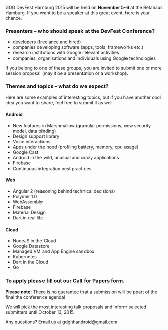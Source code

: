 GDG DevFest Hamburg 2015 will be held on **November 5-6** at the Betahaus Hamburg. If you want to be a speaker at this great event, here is your chance.


### Presenters – who should speak at the DevFest Conference?

* developers (freelance and hired)
* companies developing software (apps, tools, frameworks etc.)
* research institutions with Google relevant activities
* companies, organisations and individuals using Google technologies

If you belong to one of these groups, you are invited to submit one or more session proposal (may it be a presentation or a workshop).<br/>


### Themes and topics – what do we expect?

Here are some examples of interesting topics, but if you have another cool idea you want to share, feel free to submit it as well.

#### Android

* New features in Marshmallow (granular permissions, new security model, data binding)
* Design support library
* Voice interactions
* Apps under the hood (profiling battery, memory, cpu usage)
* Google Cast 
* Android in the wild, unusual and crazy applications
* Firebase
* Continuous integration best practices
  

#### Web

* Angular 2 (reasoning behind technical decisions)
* Polymer 1.0
* WebAssembly
* Firebase
* Material Design
* Dart in real life


#### Cloud

* NodeJS in the Cloud
* Google Datastore
* Managed VM and App Engine sandbox
* Kubernetes
* Dart in the Cloud
* Go


### To apply please fill out our [Call for Papers form](http://goo.gl/forms/MDTttSCkgr).

**Please note:** There is no guarantee that a submission will be ppart of the final the conference agenda!<br/>

We will pick the most interesting talk proposals and inform selected submitters until October 13, 2015.<br/>

Any questions? Email us at [gdghhandroid@gmail.com](mailto:gdghhandroid@gmail.com)
